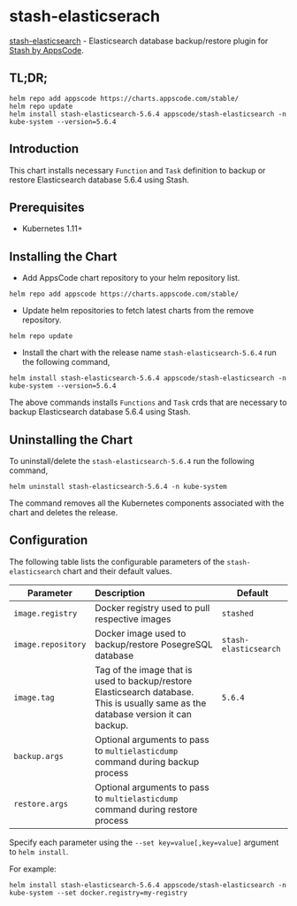 # stash-elasticserach

[stash-elasticsearch](https://github.com/stashed/stash-elasticsearch) - Elasticsearch database backup/restore plugin for [Stash by AppsCode](https://appscode.com/products/stash/).

## TL;DR;

```console
helm repo add appscode https://charts.appscode.com/stable/
helm repo update
helm install stash-elasticsearch-5.6.4 appscode/stash-elasticsearch -n kube-system --version=5.6.4
```

## Introduction

This chart installs necessary `Function` and `Task` definition to backup or restore Elasticsearch database 5.6.4 using Stash.

## Prerequisites

- Kubernetes 1.11+

## Installing the Chart

- Add AppsCode chart repository to your helm repository list.

```console
helm repo add appscode https://charts.appscode.com/stable/
```

- Update helm repositories to fetch latest charts from the remove repository.

```console
helm repo update
```

- Install the chart with the release name `stash-elasticsearch-5.6.4` run the following command,

```console
helm install stash-elasticsearch-5.6.4 appscode/stash-elasticsearch -n kube-system --version=5.6.4
```

The above commands installs `Functions` and `Task` crds that are necessary to backup Elasticsearch database 5.6.4 using Stash.

## Uninstalling the Chart

To uninstall/delete the `stash-elasticsearch-5.6.4` run the following command,

```console
helm uninstall stash-elasticsearch-5.6.4 -n kube-system
```

The command removes all the Kubernetes components associated with the chart and deletes the release.

## Configuration

The following table lists the configurable parameters of the `stash-elasticsearch` chart and their default values.

| Parameter          | Description                                                                                                                         | Default               |
| ------------------ | :---------------------------------------------------------------------------------------------------------------------------------- | --------------------- |
| `image.registry`   | Docker registry used to pull respective images                                                                                      | `stashed`             |
| `image.repository` | Docker image used to backup/restore PosegreSQL database                                                                             | `stash-elasticsearch` |
| `image.tag`        | Tag of the image that is used to backup/restore Elasticsearch database. This is usually same as the database version it can backup. | `5.6.4`               |
| `backup.args`      | Optional arguments to pass to `multielasticdump` command  during backup process                                                     |                       |
| `restore.args`     | Optional arguments to pass to `multielasticdump` command during restore process                                                     |                       |

Specify each parameter using the `--set key=value[,key=value]` argument to `helm install`.

For example:

```console
helm install stash-elasticsearch-5.6.4 appscode/stash-elasticsearch -n kube-system --set docker.registry=my-registry
```
